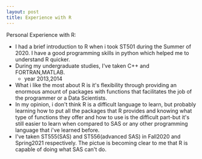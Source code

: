 ```yaml
---
layout: post
title: Experience with R  
---    
```


Personal Experience with R:  

* I had a brief introduction to R when i took ST501 during the Summer of 2020. I have a good programming skills in python which helped me to understand R quicker.       
* During my undergraduate studies, I've taken C++ and FORTRAN,MATLAB.  
  + year 2013,2014  
* What i like the most about R is it's flexibility through providing an enormous amount of packages with functions that facilitates the job of the programmer or a Data Scientists.    
* In my opinion, i don't think R is a difficult language to learn, but probably learning how to put all the packages that R provides and knowing what type of functions they offer and how to use is the difficult part-but it's still easier to learn when compared to SAS or any other programming language that i've learned before.  
* I've taken ST555(SAS) and ST556(advanced SAS) in Fall2020 and Spring2021 respectively. The pictue is becoming clear to me that R is capable of doing what SAS can't do.  
